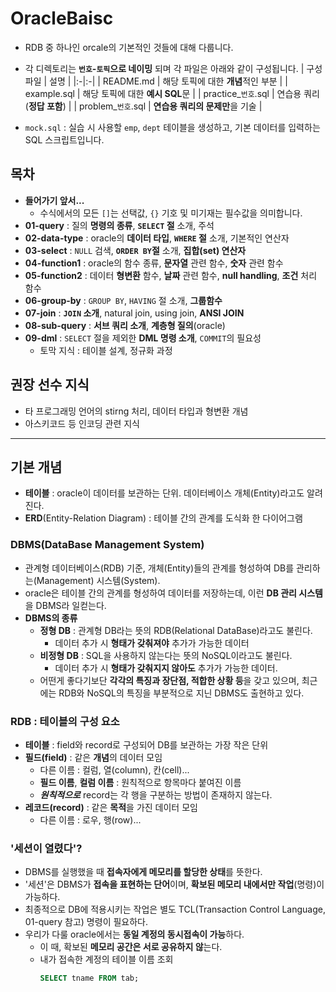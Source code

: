 # OracleBaisc

- RDB 중 하나인 orcale의 기본적인 것들에 대해 다룹니다.
- 각 디렉토리는 **`번호`-`토픽`으로 네이밍** 되며 각 파일은 아래와 같이 구성됩니다.
  | 구성 파일 | 설명 |
  |:-|:-|
  | README.md | 해당 토픽에 대한 **개념**적인 부분 |
  | example.sql | 해당 토픽에 대한 **예시 SQL**문 |
  | practice\_`번호`.sql | 연습용 쿼리(**정답 포함**) |
  | problem\_`번호`.sql | **연습용 쿼리의 문제만**을 기술 |

- `mock.sql` : 실습 시 사용할 `emp`, `dept` 테이블을 생성하고, 기본 데이터를 입력하는 SQL 스크립트입니다.

## 목차

- **들어가기 앞서...**
  - 수식에서의 모든 `[]`는 선택값, `{}` 기호 및 미기재는 필수값을 의미합니다.
- **01-query** : 질의 **명령의 종류**, **`SELECT` 절** 소개, 주석
- **02-data-type** : oracle의 **데이터 타입**, **`WHERE` 절** 소개, 기본적인 연산자
- **03-select** : `NULL` 검색, **`ORDER BY`절** 소개, **집합(set) 연산자**
- **04-function1** : oracle의 함수 종류, **문자열** 관련 함수, **숫자** 관련 함수
- **05-function2** : 데이터 **형변환** 함수, **날짜** 관련 함수, **null handling**, **조건** 처리 함수
- **06-group-by** : `GROUP BY`, `HAVING` 절 소개, **그룹함수**
- **07-join** : **`JOIN` 소개**, natural join, using join, **ANSI JOIN**
- **08-sub-query** : **서브 쿼리 소개**, **계층형 질의**(oracle)
- **09-dml** : `SELECT` 절을 제외한 **DML 명령 소개**, `COMMIT`의 필요성
  - 토막 지식 : 테이블 설계, 정규화 과정

## 권장 선수 지식

- 타 프로그래밍 언어의 stirng 처리, 데이터 타입과 형변환 개념
- 아스키코드 등 인코딩 관련 지식

---

## 기본 개념

- **테이블** : oracle이 데이터를 보관하는 단위. 데이터베이스 개체(Entity)라고도 알려진다.
- **ERD**(Entity-Relation Diagram) : 테이블 간의 관계를 도식화 한 다이어그램

### DBMS(DataBase Management System)

- 관계형 데이터베이스(RDB) 기준, 개체(Entity)들의 관계를 형성하여 DB를 관리하는(Management) 시스템(System).
- oracle은 테이블 간의 관계를 형성하여 데이터를 저장하는데, 이런 **DB 관리 시스템**을 DBMS라 일컫는다.
- **DBMS의 종류**
  - **정형 DB** : 관계형 DB라는 뜻의 RDB(Relational DataBase)라고도 불린다.
    - 데이터 추가 시 **형태가 갖춰져야** 추가가 가능한 데이터
  - **비정형 DB** : SQL을 사용하지 않는다는 뜻의 NoSQL이라고도 불린다.
    - 데이터 추가 시 **형태가 갖춰지지 않아도** 추가가 가능한 데이터.
  - 어떤게 좋다기보단 **각각의 특징과 장단점, 적합한 상황 등**을 갖고 있으며, 최근에는 RDB와 NoSQL의 특징을 부분적으로 지닌 DBMS도 출현하고 있다.

### RDB : 테이블의 구성 요소

- **테이블** : field와 record로 구성되어 DB를 보관하는 가장 작은 단위
- **필드(field)** : 같은 **개념**의 데이터 모임
  - 다른 이름 : 컬럼, 열(column), 칸(cell)...
  - **필드 이름**, **컬럼 이름** : 원칙적으로 항목마다 붙여진 이름
  - **_원칙적으로_** record는 각 행을 구분하는 방법이 존재하지 않는다.
- **레코드(record)** : 같은 **목적**을 가진 데이터 모임
  - 다른 이름 : 로우, 행(row)...

### '세션이 열렸다'?

- DBMS를 실행했을 때 **접속자에게 메모리를 할당한 상태**를 뜻한다.
- '세션'은 DBMS가 **접속을 표현하는 단어**이며, **확보된 메모리 내에서만 작업**(명령)이 가능하다.
- 최종적으로 DB에 적용시키는 작업은 별도 TCL(Transaction Control Language, 01-query 참고) 명령이 필요하다.
- 우리가 다룰 oracle에서는 **동일 계정의 동시접속이 가능**하다.
  - 이 때, 확보된 **메모리 공간은 서로 공유하지 않**는다.
  - 내가 접속한 계정의 테이블 이름 조회
    ```sql
    SELECT tname FROM tab;
    ```
